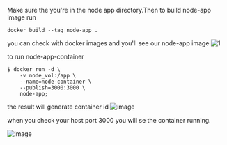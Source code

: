 Make sure the you're in the node app directory.Then to build node-app image 
run
```
docker build --tag node-app .
```
you can check with docker images and you'll see our node-app image
![1](https://github.com/user-attachments/assets/d4f569ed-6cc5-4064-8d21-d5d8b6e0fe1a)


to run node-app-container 
```
$ docker run -d \
    -v node_vol:/app \
    --name=node-container \
    --publish=3000:3000 \
    node-app;
```
the result will generate container id
![image](https://github.com/user-attachments/assets/ab9a6625-92b2-4249-9d78-2afc89cc956a)


when you check your host port 3000 you will se the container running.

![image](https://github.com/user-attachments/assets/13d2c950-3585-4fab-818d-c77b9305c531)

